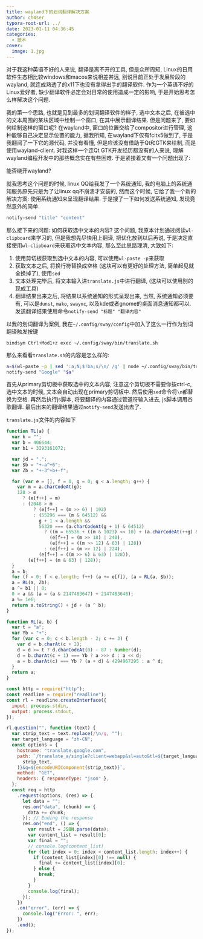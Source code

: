 ```yaml
---
title: wayland下的划词翻译解决方案
author: ch4ser
typora-root-url: ../
date: 2023-01-11 04:36:45
categories:
  - 技术
cover:
  image: 1.jpg
---
```


对于我这种英语不好的人来说, 翻译是离不开的工具, 但是众所周知, Linux的日用软件生态相比较windows和macos来说相差甚远, 别说目前正处于发展阶段的wayland, 就连成熟透了的x11下也没有拿得出手的翻译软件. 作为一个英语不好的Linux爱好者, 缺少翻译软件必定会对日常的使用造成一定的影响, 于是开始思考怎么样解决这个问题.

我的第一个思路, 也就是见到最多的划词翻译软件的样子, 选中文本之后, 在被选中的文本周围的某块区域中绘制一个窗口, 在其中展示翻译结果. 但是问题来了, 要如何绘制这样的窗口呢? 在wayland中, 窗口的位置交给了compositor进行管理, 这种能够自己决定显示位置的能力, 据我所知, 在wayland下仅有fcitx5做到了, 于是我翻阅了一下它的源代码, 并没有看懂, 但是应该没有借助于Qt和GTK来绘制, 而是使用wayland-client. 对我这样一个连Qt GTK开发经历都没有的人来说, 理解wayland编程开发中的那些概念实在有些困难. 于是紧接着又有一个问题出现了:

能否绕开wayland?

就我思考这个问题的时候, linux QQ给我发了一个系统通知, 我的电脑上的系统通知服务原先只是为了让linux qq不崩溃才安装的, 然而这个时候, 它给了我一个新的解决方案: 使用系统通知来呈现翻译结果. 于是搜了一下如何发送系统通知, 发现竟然意外的简单.

```bash
notify-send "title" "content"
```

那么接下来的问题: 如何获取选中文本的内容? 这个问题, 我原本计划通过阅读`wl-clipboard`来学习的, 但是我想先尽快用上翻译, 把优化放到以后再说, 于是决定直接使用`wl-clipboard`来获取选中文本内容, 那么至此思路理清, 大致如下:

1. 使用剪切板获取到选中文本的内容, 可以使用`wl-paste -p`来获取
2. 获取文本之后, 将换行符替换成空格 (这块可以有更好的处理方法, 简单起见就全换掉了), 使用`sed`
3. 文本处理完毕后, 将文本输入进`translate.js`中进行翻译, (这块可以使用别的现成工具)
4. 翻译结果出来之后, 将结果以系统通知的形式呈现出来, 当然, 系统通知必须要有, 可以是`dunst`, `mako`, `swaync`, 以及kde或者gnome的桌面消息通知都可以. 发送翻译结果使用命令`notify-send "标题" "翻译内容"`

以我的划词翻译为案例,  我在`~/.config/sway/config`中加入了这么一行作为划词翻译触发按键

```
bindsym Ctrl+Mod1+z exec ~/.config/sway/bin/translate.sh
```

那么来看看`translate.sh`的内容是怎么样的:

```bash
a=$(wl-paste -p | sed ':a;N;$!ba;s/\n/ /g' | node ~/.config/sway/bin/translate.js)
notify-send "Google" "$a"
```

首先从primary剪切板中获取选中的文本内容, 注意这个剪切板不需要你按ctrl-c, 选中文本的时候, 文本会自动出现在primary剪切板中. 然后使用`sed`命令将`\n`都替换为空格. 再然后执行js脚本, 将要翻译的内容通过管道符输入进去, js脚本调用谷歌翻译. 最后出来的翻译结果通过`notify-send`发送出去了.

`translate.js`文件的内容如下

```js
function TL(a) {
  var k = "";
  var b = 406644;
  var b1 = 3293161072;

  var jd = ".";
  var $b = "+-a^+6";
  var Zb = "+-3^+b+-f";

  for (var e = [], f = 0, g = 0; g < a.length; g++) {
    var m = a.charCodeAt(g);
    128 > m
      ? (e[f++] = m)
      : (2048 > m
          ? (e[f++] = (m >> 6) | 192)
          : (55296 === (m & 64512) &&
            g + 1 < a.length &&
            56320 === (a.charCodeAt(g + 1) & 64512)
              ? ((m = 65536 + ((m & 1023) << 10) + (a.charCodeAt(++g) & 1023)),
                (e[f++] = (m >> 18) | 240),
                (e[f++] = ((m >> 12) & 63) | 128))
              : (e[f++] = (m >> 12) | 224),
            (e[f++] = ((m >> 6) & 63) | 128)),
        (e[f++] = (m & 63) | 128));
  }
  a = b;
  for (f = 0; f < e.length; f++) (a += e[f]), (a = RL(a, $b));
  a = RL(a, Zb);
  a ^= b1 || 0;
  0 > a && (a = (a & 2147483647) + 2147483648);
  a %= 1e6;
  return a.toString() + jd + (a ^ b);
}

function RL(a, b) {
  var t = "a";
  var Yb = "+";
  for (var c = 0; c < b.length - 2; c += 3) {
    var d = b.charAt(c + 2);
    d = d >= t ? d.charCodeAt(0) - 87 : Number(d);
    d = b.charAt(c + 1) === Yb ? a >>> d : a << d;
    a = b.charAt(c) === Yb ? (a + d) & 4294967295 : a ^ d;
  }
  return a;
}

const http = require("http");
const readline = require("readline");
const rl = readline.createInterface({
  input: process.stdin,
  output: process.stdout,
});

rl.question("", function (text) {
  var strip_text = text.replace(/\n/g, "");
  var target_language = "zh-CN";
  const options = {
    hostname: "translate.google.com",
    path: `/translate_a/single?client=webapp&sl=auto&tl=${target_language}&hl=${target_language}&dt=at&dt=bd&dt=ex&dt=ld&dt=md&dt=qca&dt=rw&dt=rm&dt=ss&dt=t&source=bh&ssel=0&tsel=0&kc=1&tk=${TL(
      strip_text,
    )}&q=${encodeURIComponent(strip_text)}`,
    method: "GET",
    headers: { responseType: "json" },
  };
  const req = http
    .request(options, (res) => {
      let data = "";
      res.on("data", (chunk) => {
        data += chunk;
      }); // Ending the response
      res.on("end", () => {
        var result = JSON.parse(data);
        var content_list = result[0];
        var final = "";
        // console.log(content_list)
        for (let index = 0; index < content_list.length; index++) {
          if (content_list[index][0] !== null) {
            final += content_list[index][0];
          } else {
            break;
          }
        }
        console.log(final);
      });
    })
    .on("error", (err) => {
      console.log("Error: ", err);
    })
    .end();
});
```
